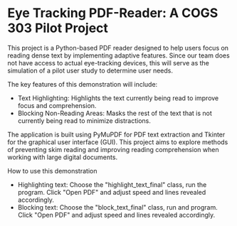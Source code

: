 # Eye Tracking PDF-Reader: A COGS 303 Pilot Project
This project is a Python-based PDF reader designed to help users focus on reading dense text by implementing adaptive features. Since our team does not have access to actual eye-tracking devices, this will serve as the simulation of a pilot user study to determine user needs. 

The key features of this demonstration will include:

- Text Highlighting: Highlights the text currently being read to improve focus and comprehension.
- Blocking Non-Reading Areas: Masks the rest of the text that is not currently being read to minimize distractions.

The application is built using PyMuPDF for PDF text extraction and Tkinter for the graphical user interface (GUI). This project aims to explore methods of preventing skim reading and improving reading comprehension when working with large digital documents.

How to use this demonstration 

- Highlighting text: Choose the "highlight_text_final" class, run the program. Click "Open PDF" and adjust speed and lines revealed accordingly. 
- Blocking text: Choose the "block_text_final" class, run and program. Click "Open PDF" and adjust speed and lines revealed accordingly. 
